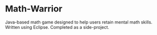 # Math-Warrior
Java-based math game designed to help users retain mental math skills. Written using Eclipse. Completed as a side-project.

